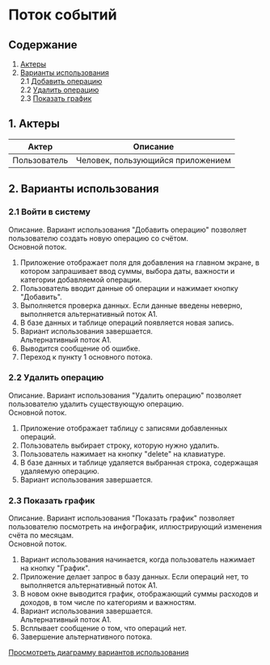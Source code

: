 # Поток событий 
## Содержание
1. [Актеры](#actors)   
2. [Варианты использования](#use)   
2.1 [Добавить операцию](#add)  
2.2 [Удалить операцию](#delete)  
2.3 [Показать график](#show) 
## 1. Актеры <a name="actors"></a>
| Актер         | Описание           |
| ------------- |------------------|
| Пользователь  | Человек, пользующийся приложением |
## 2. Варианты использования <a name="use"></a>
### 2.1 Войти в систему <a name="add"></a>
Описание. Вариант использования "Добавить операцию" позволяет пользователю создать новую операцию со счётом.  
Основной поток.
1. Приложение отображает поля для добавления на главном экране, в котором запрашивает ввод суммы, выбора даты, важности и категории добавляемой операции.
2. Пользователь вводит данные об операции и нажимает кнопку "Добавить".
3. Выполняется проверка данных. Если данные введены неверно, выполняется альтернативный поток А1.
4. В базе данных и таблице операций появляется новая запись.
5. Вариант использования завершается.  
Альтернативный поток А1.  
1. Выводится сообщение об ошибке.
2. Переход к пункту 1 основного потока.  
### 2.2 Удалить операцию <a name="delete"></a>
Описание. Вариант использования "Удалить операцию" позволяет пользователю удалить существующую операцию.  
Основной поток.
1. Приложение отображает таблицу с записями добавленных операций.
2. Пользователь выбирает строку, которую нужно удалить.
3. Пользователь нажимает на кнопку "delete" на клавиатуре.
4. В базе данных и таблице удаляется выбранная строка, содержащая удаляемую операцию.
6. Вариант использования завершается.  
### 2.3 Показать график <a name="show"></a>
Описание. Вариант использования "Показать график" позволяет пользователю посмотреть на инфографик, иллюстрирующий изменения счёта по месяцам.  
Основной поток.
1. Вариант использования начинается, когда пользователь нажимает на кнопку "График".
2. Приложение делает запрос в базу данных. Если операций нет, то выполняется альтернативный поток А1.
3. В новом окне выводится график, отображающий суммы расходов и доходов, в том числе по категориям и важностям.
7. Вариант использования завершается.  
Альтернативный поток А1.  
1. Всплывает сообщение о том, что операций нет.
2. Завершение альтернативного потока.
 
[Просмотреть диаграмму вариантов использования](https://github.com/DashKarn/MoneyManager/blob/master/Diagrams/UseCase/Use%D0%A1ase.png)

